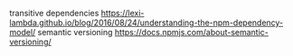 transitive dependencies https://lexi-lambda.github.io/blog/2016/08/24/understanding-the-npm-dependency-model/
semantic versioning https://docs.npmjs.com/about-semantic-versioning/

